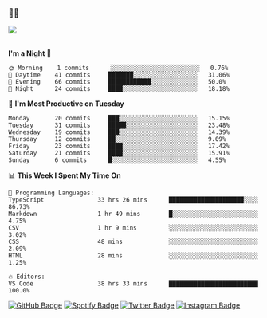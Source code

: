 ### 🤙🍺

<a href="https://github-readme-stats.vercel.app/api?username=hzak2xx&count_private=true&show_icons=true&theme=dracula">
  <img align="center" src="https://github-readme-stats.vercel.app/api?username=hzak2xx&count_private=true&show_icons=true&theme=dracula" />
</a>  
</br>
</br>

<!--START_SECTION:waka-->
**I'm a Night 🦉** 

```text
🌞 Morning    1 commits      ░░░░░░░░░░░░░░░░░░░░░░░░░   0.76% 
🌆 Daytime    41 commits     ███████░░░░░░░░░░░░░░░░░░   31.06% 
🌃 Evening    66 commits     ████████████░░░░░░░░░░░░░   50.0% 
🌙 Night      24 commits     ████░░░░░░░░░░░░░░░░░░░░░   18.18%

```
📅 **I'm Most Productive on Tuesday** 

```text
Monday       20 commits     ███░░░░░░░░░░░░░░░░░░░░░░   15.15% 
Tuesday      31 commits     █████░░░░░░░░░░░░░░░░░░░░   23.48% 
Wednesday    19 commits     ███░░░░░░░░░░░░░░░░░░░░░░   14.39% 
Thursday     12 commits     ██░░░░░░░░░░░░░░░░░░░░░░░   9.09% 
Friday       23 commits     ████░░░░░░░░░░░░░░░░░░░░░   17.42% 
Saturday     21 commits     ████░░░░░░░░░░░░░░░░░░░░░   15.91% 
Sunday       6 commits      █░░░░░░░░░░░░░░░░░░░░░░░░   4.55%

```


📊 **This Week I Spent My Time On** 

```text
💬 Programming Languages: 
TypeScript               33 hrs 26 mins      █████████████████████░░░░   86.73% 
Markdown                 1 hr 49 mins        █░░░░░░░░░░░░░░░░░░░░░░░░   4.75% 
CSV                      1 hr 9 mins         ░░░░░░░░░░░░░░░░░░░░░░░░░   3.02% 
CSS                      48 mins             ░░░░░░░░░░░░░░░░░░░░░░░░░   2.09% 
HTML                     28 mins             ░░░░░░░░░░░░░░░░░░░░░░░░░   1.25%

🔥 Editors: 
VS Code                  38 hrs 33 mins      █████████████████████████   100.0%

```


<!--END_SECTION:waka-->

[![GitHub Badge](https://img.shields.io/badge/GitHub-100000?style=for-the-badge&logo=github&logoColor=white)](https://github.com/hzak2xx)
[![Spotify Badge](https://img.shields.io/badge/Spotify-1ED760?&style=for-the-badge&logo=spotify&logoColor=white)](https://open.spotify.com/user/uf90s6sbbh75a1mt44clkhkvf)
[![Twitter Badge](https://img.shields.io/badge/Twitter-1DA1F2?style=for-the-badge&logo=twitter&logoColor=white)](https://twitter.com/hzak2xx)
[![Instagram Badge](https://img.shields.io/badge/Instagram-E4405F?style=for-the-badge&logo=instagram&logoColor=white)](https://www.instagram.com/hzak2xx/)
